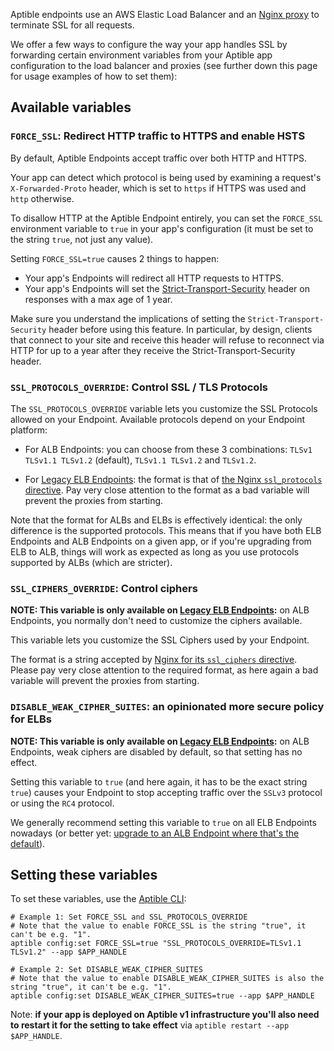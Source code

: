 Aptible endpoints use an AWS Elastic Load Balancer and an [Nginx proxy][0] to
terminate SSL for all requests.

We offer a few ways to configure the way your app handles SSL by forwarding
certain environment variables from your Aptible app configuration to the load
balancer and proxies (see further down this page for usage examples of how to
set them):

## Available variables

### `FORCE_SSL`: Redirect HTTP traffic to HTTPS and enable HSTS

By default, Aptible Endpoints accept traffic over both HTTP and HTTPS.

Your app can detect which protocol is being used by examining a request's
`X-Forwarded-Proto` header, which is set to `https` if HTTPS was used and
`http` otherwise.

To disallow HTTP at the Aptible Endpoint entirely, you can set the `FORCE_SSL`
environment variable to `true` in your app's configuration (it must be set to
the string `true`, not just any value).

Setting `FORCE_SSL=true` causes 2 things to happen:

* Your app's Endpoints will redirect all HTTP requests to HTTPS.
* Your app's Endpoints will set the [Strict-Transport-Security][10] header on
  responses with a max age of 1 year.

Make sure you understand the implications of setting the
`Strict-Transport-Security` header before using this feature. In particular, by
design, clients that connect to your site and receive this header will refuse
to reconnect via HTTP for up to a year after they receive the
Strict-Transport-Security header.

### `SSL_PROTOCOLS_OVERRIDE`: Control SSL / TLS Protocols

The `SSL_PROTOCOLS_OVERRIDE` variable lets you customize the SSL Protocols
allowed on your Endpoint. Available protocols depend on your Endpoint platform:

* For ALB Endpoints: you can choose from these 3 combinations: `TLSv1 TLSv1.1
  TLSv1.2` (default), `TLSv1.1 TLSv1.2` and `TLSv1.2`.

* For [Legacy ELB Endpoints][20]: the format is that of [the Nginx
  `ssl_protocols` directive][30]. Pay very close attention to the format as a
  bad variable will prevent the proxies from starting.

Note that the format for ALBs and ELBs is effectively identical: the only
difference is the supported protocols. This means that if you have both ELB
Endpoints and ALB Endpoints on a given app, or if you're upgrading from ELB to
ALB, things will work as expected as long as you use protocols supported by
ALBs (which are stricter).

### `SSL_CIPHERS_OVERRIDE`: Control ciphers

**NOTE: This variable is only available on [Legacy ELB Endpoints][20]:** on ALB
Endpoints, you normally don't need to customize the ciphers available.

This variable lets you customize the SSL Ciphers used by your Endpoint.

The format is a string accepted by [Nginx for its `ssl_ciphers` directive][40].
Please pay very close attention to the required format, as here again a bad
variable will prevent the proxies from starting.

### `DISABLE_WEAK_CIPHER_SUITES`: an opinionated more secure policy for ELBs

**NOTE: This variable is only available on [Legacy ELB Endpoints][20]:** on ALB
Endpoints, weak ciphers are disabled by default, so that setting has no
effect.

Setting this variable to `true` (and here again, it has to be the exact string
`true`) causes your Endpoint to stop accepting traffic over the `SSLv3`
protocol or using the `RC4` protocol.

We generally recommend setting this variable to `true` on all ELB Endpoints
nowadays (or better yet: [upgrade to an ALB Endpoint where that's the
default][20]).

## Setting these variables

To set these variables, use the [Aptible CLI][50]:

```
# Example 1: Set FORCE_SSL and SSL_PROTOCOLS_OVERRIDE
# Note that the value to enable FORCE_SSL is the string "true", it can't be e.g. "1".
aptible config:set FORCE_SSL=true "SSL_PROTOCOLS_OVERRIDE=TLSv1.1 TLSv1.2" --app $APP_HANDLE
```

```
# Example 2: Set DISABLE_WEAK_CIPHER_SUITES
# Note that the value to enable DISABLE_WEAK_CIPHER_SUITES is also the string "true", it can't be e.g. "1".
aptible config:set DISABLE_WEAK_CIPHER_SUITES=true --app $APP_HANDLE
```

Note: **if your app is deployed on Aptible v1 infrastructure you'll also need
to restart it for the setting to take effect** via `aptible restart --app
$APP_HANDLE`.

[0]: https://github.com/aptible/docker-nginx
[10]: https://www.owasp.org/index.php/HTTP_Strict_Transport_Security
[20]: /support/topics/paas/upgrading-to-alb-endpoints
[30]: http://nginx.org/en/docs/http/ngx_http_ssl_module.html#ssl_protocols
[40]: http://nginx.org/en/docs/http/ngx_http_ssl_module.html#ssl_ciphers
[50]: /support/topics/cli/how-to-install-cli
